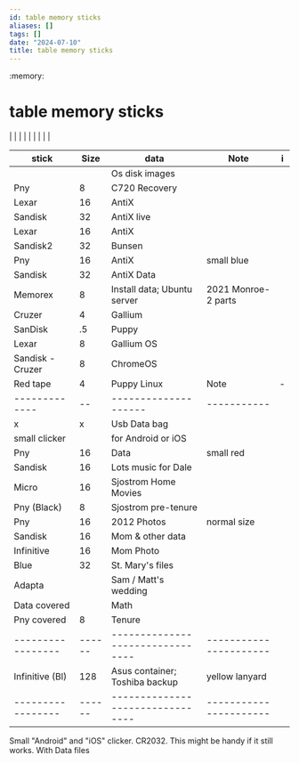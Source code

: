 ```yaml
---
id: table memory sticks
aliases: []
tags: []
date: "2024-07-10"
title: table memory sticks
---
```


:memory:

# table memory sticks

| | |
| | |
| | |

| stick             | Size   | data                             | Note                   | i   |
| ----------------- | ------ | -------------------------------- | ---------------------- | --- |
|                   |        | Os disk images                   |                        |     |
| Pny               | 8      | C720 Recovery                    |                        |     |
| Lexar             | 16     | AntiX                            |                        |     |
| Sandisk           | 32     | AntiX live                       |                        |     |
| Lexar             | 16     | AntiX                            |                        |     |
| Sandisk2          | 32     | Bunsen                           |                        |     |
| Pny               | 16     | AntiX                            | small blue             |     |
| Sandisk           | 32     | AntiX Data                       |                        |     |
| Memorex           | 8      | Install data; Ubuntu server      | 2021 Monroe- 2 parts   |     |
| Cruzer            | 4      | Gallium                          |                        |     |
| SanDisk           | .5     | Puppy                            |                        |     |
| Lexar             | 8      | Gallium OS                       |                        |     |
| Sandisk - Cruzer  | 8      | ChromeOS                         |                        |     |
| Red tape          | 4      | Puppy Linux                      | Note                   | -   |
| -------------     | --     | --------------------             | -----------            |     |
| x                 | x      | Usb Data bag                     |                        |     |
| small clicker     |        | for Android or iOS               |                        |     |
| Pny               | 16     | Data                             | small red              |     |
| Sandisk           | 16     | Lots music for Dale              |                        |     |
| Micro             | 16     | Sjostrom Home Movies             |                        |     |
| Pny (Black)       | 8      | Sjostrom pre-tenure              |                        |     |
| Pny               | 16     | 2012 Photos                      | normal size            |     |
| Sandisk           | 16     | Mom & other data                 |                        |     |
| Infinitive        | 16     | Mom Photo                        |                        |     |
| Blue              | 32     | St. Mary's files                 |                        |     |
| Adapta            |        | Sam / Matt's wedding             |                        |     |
| Data covered      |        | Math                             |                        |     |
| Pny covered       | 8      | Tenure                           |                        |     |
| ----------------- | ------ | -------------------------------- | ---------------------- |     |
| Infinitive (Bl)   | 128    | Asus container; Toshiba backup   | yellow lanyard         |     |
| ----------------- | ------ | -------------------------------- | ---------------------- |     |

Small "Android" and "iOS" clicker. CR2032. This might be handy if it still works. With Data files
